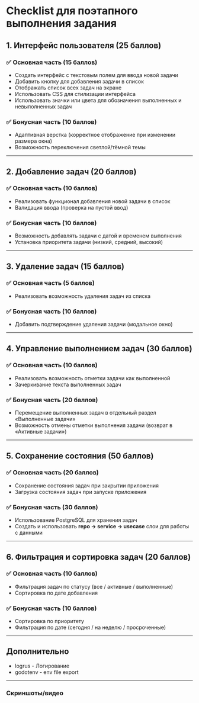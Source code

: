 # Checklist для поэтапного выполнения задания

## 1. Интерфейс пользователя (25 баллов)
### ✅ Основная часть (15 баллов)
- Создать интерфейс с текстовым полем для ввода новой задачи  
- Добавить кнопку для добавления задачи в список  
- Отображать список всех задач на экране  
- Использовать CSS для стилизации интерфейса  
- Использовать значки или цвета для обозначения выполненных и невыполненных задач  

### ✅ Бонусная часть (10 баллов)
- Адаптивная верстка (корректное отображение при изменении размера окна)  
- Возможность переключения светлой/тёмной темы  

---

## 2. Добавление задач (20 баллов)
### ✅ Основная часть (10 баллов)
- Реализовать функционал добавления новой задачи в список  
- Валидация ввода (проверка на пустой ввод)  

### ✅ Бонусная часть (10 баллов)
- Возможность добавлять задачи с датой и временем выполнения  
- Установка приоритета задачи (низкий, средний, высокий)  

---

## 3. Удаление задач (15 баллов)
### ✅ Основная часть (5 баллов)
- Реализовать возможность удаления задач из списка  

### ✅ Бонусная часть (10 баллов)
- Добавить подтверждение удаления задачи (модальное окно)  

---

## 4. Управление выполнением задач (30 баллов)
### ✅ Основная часть (10 баллов)
- Реализовать возможность отметки задачи как выполненной  
- Зачеркивание текста выполненных задач  

### ✅ Бонусная часть (20 баллов)
- Перемещение выполненных задач в отдельный раздел «Выполненные задачи»  
- Возможность отмены отметки выполнения задачи (возврат в «Активные задачи»)  

---

## 5. Сохранение состояния (50 баллов)
### ✅ Основная часть (20 баллов)
- Сохранение состояния задач при закрытии приложения  
- Загрузка состояния задач при запуске приложения  

### ✅ Бонусная часть (30 баллов)
- Использование PostgreSQL для хранения задач  
- Создать и использовать **repo → service → usecase** слои для работы с данными  

---

## 6. Фильтрация и сортировка задач (20 баллов)
### ✅ Основная часть (10 баллов)
- Фильтрация задач по статусу (все / активные / выполненные)  
- Сортировка по дате добавления  

### ✅ Бонусная часть (10 баллов)
- Сортировка по приоритету  
- Фильтрация по дате (сегодня / на неделю / просроченные)  

---


## Дополнительно
- logrus - Логирование
- godotenv - env file export

---

 ### Скриншоты/видео
 
